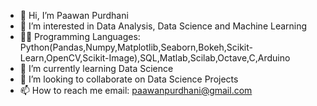 - 👋 Hi, I’m Paawan Purdhani
- 👀 I’m interested in Data Analysis, Data Science and Machine Learning
- 👨‍💻 Programming Languages: Python(Pandas,Numpy,Matplotlib,Seaborn,Bokeh,Scikit-Learn,OpenCV,Scikit-Image),SQL,Matlab,Scilab,Octave,C,Arduino
- 🌱 I’m currently learning Data Science
- 💞️ I’m looking to collaborate on Data Science Projects
- 📫 How to reach me email: paawanpurdhani@gmail.com

<!---
Paawan13/Paawan13 is a ✨ special ✨ repository because its `README.md` (this file) appears on your GitHub profile.
You can click the Preview link to take a look at your changes.
--->
